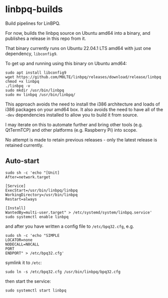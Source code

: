 # linbpq-builds
Build pipelines for LinBPQ.

For now, builds the linbpq source on Ubuntu amd64 into a binary, and publishes a release in this repo from it.

That binary currently runs on Ubuntu 22.04.1 LTS amd64 with just one dependency, `libconfig9`.

To get up and running using this binary on Ubuntu amd64:

```shell
sudo apt install libconfig9
wget https://github.com/M0LTE/linbpq/releases/download/release/linbpq
chmod +x linbpq
./linbpq -v
sudo mkdir /usr/bin/linbpq
sudo mv linbpq /usr/bin/linbpq/
```

This approach avoids the need to install the i386 architecture and loads of i386 packages on your amd64 box. It also avoids the need to have all of the `-dev` dependencies installed to allow you to build it from source.

I may iterate on this to automate further and bring other tools (e.g. QtTermTCP) and other platforms (e.g. Raspberry Pi) into scope.

No attempt is made to retain previous releases - only the latest release is retained currently.

## Auto-start

```shell
sudo sh -c 'echo "[Unit]
After=network.target

[Service]
ExecStart=/usr/bin/linbpq/linbpq
WorkingDirectory=/usr/bin/linbpq
Restart=always

[Install]
WantedBy=multi-user.target" > /etc/systemd/system/linbpq.service'
sudo systemctl enable linbpq
```

and after you have written a config file to `/etc/bpq32.cfg`, e.g.

```shell
sudo sh -c 'echo "SIMPLE
LOCATOR=none
NODECALL=N0CALL
PORT
ENDPORT" > /etc/bpq32.cfg'
```

symlink it to `/etc`:

```shell
sudo ln -s /etc/bpq32.cfg /usr/bin/linbpq/bpq32.cfg
```

then start the service:

```shell
sudo systemctl start linbpq
```
